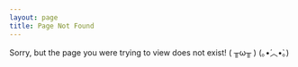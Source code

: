 ```yaml
---
layout: page
title: Page Not Found
---
```


Sorry, but the page you were trying to view does not exist! ( ╥ω╥ ) (｡•́︿•̀｡)